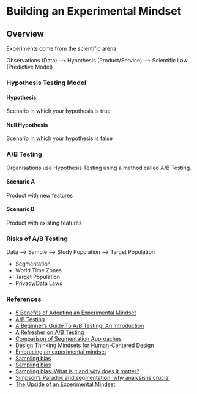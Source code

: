 # Building an Experimental Mindset

## Overview

Experiments come from the scientific arena.

Observations (Data) --> Hypothesis (Product/Service) --> Scientific Law (Predictive Model)

### Hypothesis Testing Model

#### Hypothesis

Scenario in which your hypothesis is true

#### Null Hypothesis

Scenario in which your hypothesis is false

### A/B Testing

Organisations use Hypothesis Testing using a method called A/B Testing.

#### Scenario A

Product with new features

#### Scenario B

Product with existing features

### Risks of A/B Testing

Data --> Sample --> Study Population --> Target Population

- Segmentation
- World Time Zones
- Target Population
- Privacy/Data Laws

### References

- [5 Benefits of Adopting an Experimental Mindset](https://medium.com/publishous/5-benefits-of-adopting-an-experimental-mindset-614ecbcdb892)
- [A/B Testing](https://en.wikipedia.org/wiki/A/B_testing)
- [A Beginner’s Guide To A/B Testing: An Introduction](https://neilpatel.com/blog/ab-testing-introduction/)
- [A Refresher on A/B Testing](https://hbr.org/2017/06/a-refresher-on-ab-testing)
- [Comparison of Segmentation Approaches](https://www.decisionanalyst.com/whitepapers/comparesegmentation/)
- [Design Thinking Mindsets for Human-Centered Design](https://www.innovationtraining.org/design-thinking-mindsets/)
- [Embracing an experimental mindset](https://uxdesign.cc/embracing-an-experimental-mindset-691aa470584a)
- [Sampling bias](https://en.wikipedia.org/wiki/Sampling_bias)
- [Sampling bias](http://www.scholarpedia.org/article/Sampling_bias)
- [Sampling bias: What is it and why does it matter?](https://www.scribbr.com/methodology/sampling-bias/)
- [Simpson’s Paradox and segmentation: why analysis is crucial](https://www.webalytix.co.uk/simpsons-paradox-and-segmentation-why-analysis-is-crucial/)
- [The Upside of an Experimental Mindset](https://www.linkedin.com/pulse/upside-experimental-mindset-michael-hyatt/)
